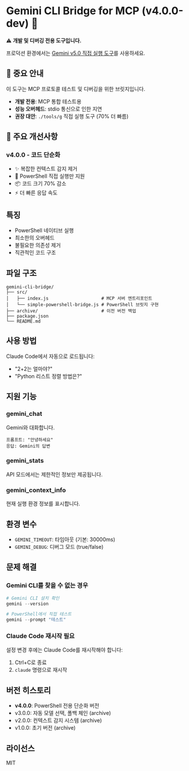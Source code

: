 # Gemini CLI Bridge for MCP (v4.0.0-dev) 🚧

⚠️ **개발 및 디버깅 전용 도구입니다.**

프로덕션 환경에서는 [Gemini v5.0 직접 실행 도구](../../tools/g)를 사용하세요.

## 📌 중요 안내

이 도구는 MCP 프로토콜 테스트 및 디버깅을 위한 브릿지입니다.

- **개발 전용**: MCP 통합 테스트용
- **성능 오버헤드**: stdio 통신으로 인한 지연
- **권장 대안**: `./tools/g` 직접 실행 도구 (70% 더 빠름)

## 🚀 주요 개선사항

### v4.0.0 - 코드 단순화

- ✨ 복잡한 컨텍스트 감지 제거
- 🎯 PowerShell 직접 실행만 지원
- 📦 코드 크기 70% 감소
- ⚡ 더 빠른 응답 속도

## 특징

- PowerShell 네이티브 실행
- 최소한의 오버헤드
- 불필요한 의존성 제거
- 직관적인 코드 구조

## 파일 구조

```
gemini-cli-bridge/
├── src/
│   ├── index.js                    # MCP 서버 엔트리포인트
│   └── simple-powershell-bridge.js # PowerShell 브릿지 구현
├── archive/                        # 이전 버전 백업
├── package.json
└── README.md
```

## 사용 방법

Claude Code에서 자동으로 로드됩니다:

- "2+2는 얼마야?"
- "Python 리스트 정렬 방법은?"

## 지원 기능

### gemini_chat

Gemini와 대화합니다.

```
프롬프트: "안녕하세요"
응답: Gemini의 답변
```

### gemini_stats

API 모드에서는 제한적인 정보만 제공됩니다.

### gemini_context_info

현재 실행 환경 정보를 표시합니다.

## 환경 변수

- `GEMINI_TIMEOUT`: 타임아웃 (기본: 30000ms)
- `GEMINI_DEBUG`: 디버그 모드 (true/false)

## 문제 해결

### Gemini CLI를 찾을 수 없는 경우

```powershell
# Gemini CLI 설치 확인
gemini --version

# PowerShell에서 직접 테스트
gemini --prompt "테스트"
```

### Claude Code 재시작 필요

설정 변경 후에는 Claude Code를 재시작해야 합니다:

1. Ctrl+C로 종료
2. `claude` 명령으로 재시작

## 버전 히스토리

- **v4.0.0**: PowerShell 전용 단순화 버전
- v3.0.0: 자동 모델 선택, 폴백 체인 (archive)
- v2.0.0: 컨텍스트 감지 시스템 (archive)
- v1.0.0: 초기 버전 (archive)

## 라이선스

MIT
